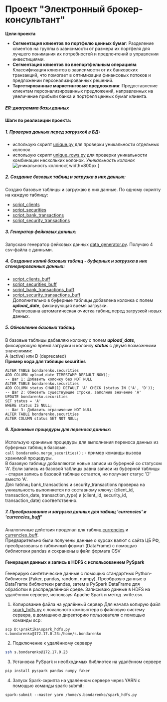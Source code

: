 # Проект "Электронный брокер-консультант"
**Цели проекта**
- **Сегментация клиентов по портфелю ценных бумаг**: Разделение клиентов на группы в зависимости от размера их портфеля для лучшего понимания их потребностей и предпочтений в управлении инвестициями.
- **Сегментация клиентов по внепортфельным операциям**: Классификация клиентов в зависимости от их банковских транзакций, что помогает в оптимизации финансовых потоков и предложении персонализированных решений.
- **Таргетированные маркетинговые предложения**: Предоставление клиентам персонализированных предложений, направленных на увеличение прибыли банка и портфеля ценных бумаг клиента.


##### [ER-диаграмма базы данных](https://wiki.astondevs.ru/pages/viewpage.action?pageId=132245580)

**Шаги по реализиции проекта:**
##### 1. Проверка данных перед загрузкой в БД:
- использую скрипт [unique.py](https://git.astondevs.ru/laboratory/hadoop/lab-projects/s.bondarenko_wave15_projecta/-/blob/development/unique.py?ref_type=heads) для проверки уникальности отдельных колонок
- использую скрипт [unique_rows.py](https://git.astondevs.ru/laboratory/hadoop/lab-projects/s.bondarenko_wave15_projecta/-/blob/development/unique_rows.py?ref_type=heads) для проверки уникальности комбинации нескольких колонок. 
*Уникальность колонок*  
![уникальность колонок](images/1.png){ width=800px } 

##### 2. Создание базовых таблиц и загрузка в них данных:
Создаю базовые таблицы и загружаю в них данные. По одному скрипту на каждую таблицу:  
- [script_clients](https://git.astondevs.ru/laboratory/hadoop/lab-projects/s.bondarenko_wave15_projecta/-/blob/development/script_clients.py?ref_type=heads)
- [script_securities](https://git.astondevs.ru/laboratory/hadoop/lab-projects/s.bondarenko_wave15_projecta/-/blob/development/script_securities.py?ref_type=heads)   
- [script_bank_transactions](https://git.astondevs.ru/laboratory/hadoop/lab-projects/s.bondarenko_wave15_projecta/-/blob/development/script_bank_transactions.py?ref_type=heads)
- [script_security_transactions](https://git.astondevs.ru/laboratory/hadoop/lab-projects/s.bondarenko_wave15_projecta/-/blob/development/script_security_transactions.py?ref_type=heads)

##### 3. Генератор фейковых данных:
Запускаю генератор фейковых данных [data_generator.py](https://git.astondevs.ru/laboratory/hadoop/lab-projects/s.bondarenko_wave15_projecta/-/blob/development/data_generator.py?ref_type=heads). Получаю 4 csv-файла с данными.    

##### 4. Создание копий базовых таблиц - буферных и загрузка в них сгенерированных данных:
- [script_clients_buff](https://git.astondevs.ru/laboratory/hadoop/lab-projects/s.bondarenko_wave15_projecta/-/blob/development/script_clients_buff.py?ref_type=heads)
- [script_securities_buff](https://git.astondevs.ru/laboratory/hadoop/lab-projects/s.bondarenko_wave15_projecta/-/blob/development/script_securities_buff.py?ref_type=heads)
- [script_bank_transactions_buff](https://git.astondevs.ru/laboratory/hadoop/lab-projects/s.bondarenko_wave15_projecta/-/blob/development/script_bank_transactions_buff.py?ref_type=heads) 
- [script_security_transactions_buff](https://git.astondevs.ru/laboratory/hadoop/lab-projects/s.bondarenko_wave15_projecta/-/blob/development/script_security_transactions_buff.py?ref_type=heads)    
Дополнительно в буферные таблицы добавлена колонка с полем _**upload_date**_, фиксирующая время загрузки.  
Реализована автоматическая очистка таблиц перед загрузкой новых данных.

##### 5. Обновление базовых таблиц:
В базовые таблицы дабавляю колонку с полем _**upload_date**_, фиксирующую время загрузки и колонку _**status**_ c двумя возможными значениями:  
A (active) или D (deprecated)  
**Пример кода для таблицы securities**
```shell
ALTER TABLE bondarenko.securities
ADD COLUMN upload_date TIMESTAMP DEFAULT NOW();
-- Шаг 1: Добавить колонку без NOT NULL
ALTER TABLE bondarenko.securities
ADD COLUMN status CHAR(1) DEFAULT 'A' CHECK (status IN ('A', 'D'));
-- Шаг 2: Обновить существующие строки, заполнив значение 'A'
UPDATE bondarenko.securities
SET status = 'A'
WHERE status IS NULL;
-- Шаг 3: Добавить ограничение NOT NULL
ALTER TABLE bondarenko.securities
ALTER COLUMN status SET NOT NULL;
```
##### 6. Хранимые процедуры для переноса данных:
Использую хранимые процедуры для выполнения переноса данных из буферных таблиц в базовые.  
`call bondarenko.merge_securities();` - пример команды вызова хранимой процедуры.  
В базовую таблицу добавляются новые записи из буферной со статусом 'А'. 
Если запись из базовой таблицы равна записи из буферной таблицы - старая запись в базовой таблице остается, но получает статус 'D' вместо 'А'.   
Для таблиц bank_transactions и security_transactions проверка на уникальность выполняется по составному ключу: (client_id, transaction_date, transaction_type) и (client_id, security_id, transaction_date) соответственно. 

##### 7. Преобразование и загрузка данных для таблиц 'currencies' и 'currencies_buff'
Аналогичные действия проделал для таблиц [currencies](https://git.astondevs.ru/laboratory/hadoop/lab-projects/s.bondarenko_wave15_projecta/-/blob/development/script_currencies.py) и [currencies_buff](https://git.astondevs.ru/laboratory/hadoop/lab-projects/s.bondarenko_wave15_projecta/-/blob/development/script_currencies_buff.py).  
Предварительно были получены данные о курсах валют с сайта ЦБ РФ, преобразованы в табличный формат (DataFrame) с помощью библиотеки pandas и сохранены в файл формата CSV



#### Генерация данных и запись в HDFS с использованием PySpark
Генерирую синтетические данные с помощью стандартных Python-библиотек (Faker, pandas, random, numpy).
Преобразую данные в DataFrame библиотеки pandas, затем в PySpark DataFrame для обработки в распределённой среде.
Записываю данные в HDFS на удалённом сервере, используя Apache Spark и метод .write.csv.
1. Копирование файла на удалённый сервер
Для начала копирую файл [spark_hdfs.py](https://git.astondevs.ru/laboratory/hadoop/lab-projects/s.bondarenko_wave15_projecta/-/blob/development/spark_hdfs.py) с локального компьютера в файловую систему сервера, в домашнюю директорию пользователя с помощью команды scp:
```
scp D:\praktika\spark_hdfs.py s.bondarenko@172.17.0.23:/home/s.bondarenko
```
2. Подключение к удалённому серверу
```bash
ssh s.bondarenko@172.17.0.23
```
3. Установка PySpark и необходимых библиотек на удалённом сервере
``` python
pip install pyspark pandas numpy faker
```
4. Запуск Spark-скрипта на удалённом сервере через YARN с помощью команды spark-submit:
```
spark-submit --master yarn /home/s.bondarenko/spark_hdfs.py
```

